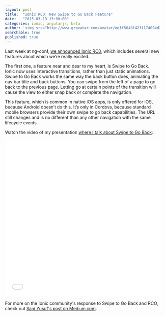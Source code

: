 ```yaml
---
layout: post
title:  "Ionic RC0: New Swipe to Go Back Feature"
date:   "2015-03-13 13:00:00"
categories: ionic, angularjs, beta
author: '<img src="http://www.gravatar.com/avatar/eeff5848f4231174094d2bc3cce26a05?s=48&amp;d=mm" class="author-icon"><a href="http://twitter.com/adamdbradley">Adam</a>'
searchable: true
published: true
---
```


Last week at ng-conf, [we announced Ionic RC0](https://youtu.be/wvr11fvCeu4), which includes several new features about which we’re really excited.

The first one, a feature near and dear to my heart, is Swipe to Go Back. Ionic now uses interactive transitions, rather than just static animations. Swipe to Go Back works the same way the back button does, animating the nav bar title and back buttons. You can swipe from the left of a page to go back to the previous page. Letting go at certain points of the transition will cause the view to either snap back or complete the navigation.

<!-- more -->

This feature, which is common in native iOS apps, is only offered for iOS, because Android doesn’t do this. It’s only in Cordova, because standard mobile browsers provide their own swipe to go back capabilities. The URL still changes and is no different than any other navigation with the same lifecycle events.

Watch the video of my presentation [where I talk about Swipe to Go Back](https://youtu.be/wvr11fvCeu4?t=9m1s):
<iframe width="100%" height="510" src="//www.youtube.com/embed/wvr11fvCeu4?t=9m1s" frameborder="0" allowfullscreen></iframe>

For more on the Ionic community's response to Swipe to Go Back and RCO, check out [Sani Yusuf's post on Medium.com](https://medium.com/@saniyusuf/first-look-at-ionic-1-0-rc-release-candidate-40f6f18308f4).
